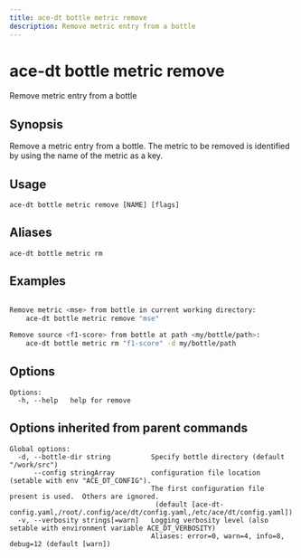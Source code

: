 ```yaml
---
title: ace-dt bottle metric remove
description: Remove metric entry from a bottle
---
```


<!--
This documentation is auto generated by a script.
Please do not edit this file directly.
-->

<!-- markdownlint-disable-next-line single-title -->
# ace-dt bottle metric remove

Remove metric entry from a bottle

## Synopsis

Remove a metric entry from a bottle. The metric to be removed is identified by using the name of the metric as a key.

## Usage

```plaintext
ace-dt bottle metric remove [NAME] [flags]
```

## Aliases

```plaintext
ace-dt bottle metric rm
```

## Examples

```sh

Remove metric <mse> from bottle in current working directory:
	ace-dt bottle metric remove "mse" 
  
Remove source <f1-score> from bottle at path <my/bottle/path>:
	ace-dt bottle metric rm "f1-score" -d my/bottle/path

```

## Options

```plaintext
Options:
  -h, --help   help for remove
```

## Options inherited from parent commands

```plaintext
Global options:
  -d, --bottle-dir string          Specify bottle directory (default "/work/src")
      --config stringArray         configuration file location (setable with env "ACE_DT_CONFIG").
                                   The first configuration file present is used.  Others are ignored.
                                    (default [ace-dt-config.yaml,/root/.config/ace/dt/config.yaml,/etc/ace/dt/config.yaml])
  -v, --verbosity strings[=warn]   Logging verbosity level (also setable with environment variable ACE_DT_VERBOSITY)
                                   Aliases: error=0, warn=4, info=8, debug=12 (default [warn])
```

